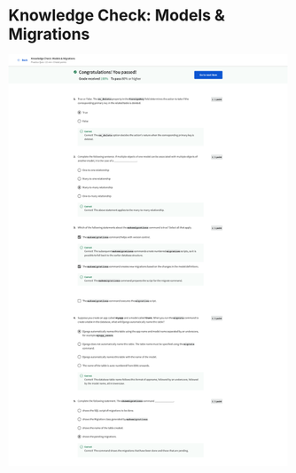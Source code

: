 # Knowledge Check: Models & Migrations

![screencapture-coursera-org-learn-django-web-framework-quiz-4Qeoz-knowledge-check-models-migrations-view-attempt-2023-02-12-10_34_01.png](Knowledge%20Check%20Models%20&%20Migrations%20c2577246511c4942bda5665b477af89c/screencapture-coursera-org-learn-django-web-framework-quiz-4Qeoz-knowledge-check-models-migrations-view-attempt-2023-02-12-10_34_01.png)